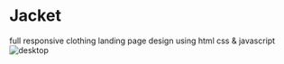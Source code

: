 # Jacket
full responsive clothing landing page design using html css &amp; javascript
![desktop](https://user-images.githubusercontent.com/95019708/177012547-03fdfe3d-154d-447f-8bca-7cfc70bc8e85.png)
